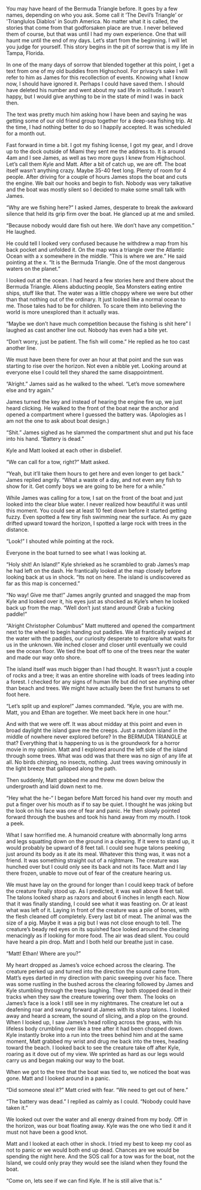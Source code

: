 You may have heard of the Bermuda Triangle before. It goes by a few names, depending on who you ask. Some call it ‘The Devil’s Triangle’ or 'Trianglulos Diablos' in South America. No matter what it is called, the stories that come from that godforsaken place are true. I never believed them of course, but that was until I had my own experience. One that will haunt me until the end of my days. Let’s start from the beginning. I will let you judge for yourself. This story begins in the pit of sorrow that is my life in Tampa, Florida.

In one of the many days of sorrow that blended together at this point, I get a text from one of my old buddies from Highschool. For privacy’s sake I will refer to him as James for this recollection of events. Knowing what I know now, I should have ignored it. Perhaps I could have saved them. I should have deleted his number and went about my sad life in solitude. I wasn’t happy, but I would give anything to be in the state of mind I was in back then.

The text was pretty much him asking how I have been and saying he was getting some of our old friend group together for a deep-sea fishing trip. At the time, I had nothing better to do so I happily accepted. It was scheduled for a month out.

Fast forward in time a bit. I got my fishing license, I got my gear, and I drove up to the dock outside of Miami they sent me the address to. It is around 4am and I see James, as well as two more guys I knew from Highschool. Let’s call them Kyle and Matt. After a bit of catch up, we are off. The boat itself wasn’t anything crazy. Maybe 35-40 feet long. Plenty of room for 4 people. After driving for a couple of hours James stops the boat and cuts the engine. We bait our hooks and begin to fish. Nobody was very talkative and the boat was mostly silent so I decided to make some small talk with James.

“Why are we fishing here?” I asked James, desperate to break the awkward silence that held its grip firm over the boat. He glanced up at me and smiled.

“Because nobody would dare fish out here. We don’t have any competition.” He laughed.

He could tell I looked very confused because he withdrew a map from his back pocket and unfolded it. On the map was a triangle over the Atlantic Ocean with a x somewhere in the middle. “This is where we are.” He said pointing at the x. “It is the Bermuda Triangle. One of the most dangerous waters on the planet.”

I looked out at the ocean. I had heard a few stories here and there about the Bermuda Triangle. Aliens abducting people, Sea Monsters eating entire ships, stuff like that. The water was a little choppy where we were but other than that nothing out of the ordinary. It just looked like a normal ocean to me. Those tales had to be for children. To scare them into believing the world is more unexplored than it actually was.

“Maybe we don’t have much competition because the fishing is shit here” I laughed as cast another line out. Nobody has even had a bite yet.

“Don’t worry, just be patient. The fish will come.” He replied as he too cast another line.

We must have been there for over an hour at that point and the sun was starting to rise over the horizon. Not even a nibble yet. Looking around at everyone else I could tell they shared the same disappointment.

“Alright.” James said as he walked to the wheel. “Let’s move somewhere else and try again.”

James turned the key and instead of hearing the engine fire up, we just heard clicking. He walked to the front of the boat near the anchor and opened a compartment where I guessed the battery was. (Apologies as I am not the one to ask about boat design.)

“Shit.” James sighed as he slammed the compartment shut and put his face into his hand. “Battery is dead.”

Kyle and Matt looked at each other in disbelief.

“We can call for a tow, right?” Matt asked.

“Yeah, but it’ll take them hours to get here and even longer to get back.” James replied angrily. “What a waste of a day, and not even any fish to show for it. Get comfy boys we are going to be here for a while.”

While James was calling for a tow, I sat on the front of the boat and just looked into the clear blue water. I never realized how beautiful it was until this moment. You could see at least 10 feet down before it started getting fuzzy. Even spotted a few tiny fish swimming near the surface. As my gaze drifted upward toward the horizon, I spotted a large rock with trees in the distance.

“Look!” I shouted while pointing at the rock.

Everyone in the boat turned to see what I was looking at.

“Holy shit! An Island!” Kyle shrieked as he scrambled to grab James’s map he had left on the dash. He frantically looked at the map closely before looking back at us in shock. “Its not on here. The island is undiscovered as far as this map is concerned.”

“No way! Give me that!” James angrily grunted and snagged the map from Kyle and looked over it, his eyes just as shocked as Kyle’s when he looked back up from the map. “Well don’t just stand around! Grab a fucking paddle!”

“Alright Christopher Columbus” Matt muttered and opened the compartment next to the wheel to begin handing out paddles. We all frantically swiped at the water with the paddles, our curiosity desperate to explore what waits for us in the unknown. We inched closer and closer until eventually we could see the ocean floor. We tied the boat off to one of the trees near the water and made our way onto shore.

The island itself was much bigger than I had thought. It wasn’t just a couple of rocks and a tree; it was an entire shoreline with loads of trees leading into a forest. I checked for any signs of human life but did not see anything other than beach and trees. We might have actually been the first humans to set foot here.

“Let’s split up and explore!” James commanded. “Kyle, you are with me. Matt, you and Ethan are together. We meet back here in one hour.”

And with that we were off. It was about midday at this point and even in broad daylight the island gave me the creeps. Just a random island in the middle of nowhere never explored before? In the BERMUDA TRIANGLE at that? Everything that is happening to us is the groundwork for a horror movie in my opinion. Matt and I explored around the left side of the island through some trees. What was odd was that there was no sign of any life at all. No birds chirping, no insects, nothing. Just trees waving ominously in the light breeze that galloped along the path.

Then suddenly, Matt grabbed me and threw me down below the undergrowth and laid down next to me.

“Hey what the he-“ I began before Matt forced his hand over my mouth and put a finger over his mouth as if to say be quiet. I thought he was joking but the look on his face was one of fear and panic. He then slowly pointed forward through the bushes and took his hand away from my mouth. I took a peek.

What I saw horrified me. A humanoid creature with abnormally long arms and legs squatting down on the ground in a clearing. If it were to stand up, it would probably be upward of 8 feet tall. I could see huge talons peeking just around its body as it ate its meal. Whatever this thing was, it was not a friend. It was something straight out of a nightmare. The creature was hunched over but I could only see its back and not its face. Matt and I lay there frozen, unable to move out of fear of the creature hearing us.

We must have lay on the ground for longer than I could keep track of before the creature finally stood up. As I predicted, it was wall above 8 feet tall. The talons looked sharp as razors and about 6 inches in length each. Now that it was finally standing, I could see what it was feasting on. Or at least what was left of it. Laying in front of the creature was a pile of bones, with the flesh cleaned off completely. Every last bit of meat. The animal was the size of a pig. Maybe it was a pig but I was not close enough to tell. The creature’s beady red eyes on its squished face looked around the clearing menacingly as if looking for more food. The air was dead silent. You could have heard a pin drop. Matt and I both held our breathe just in case.

“Matt! Ethan! Where are you?”

My heart dropped as James’s voice echoed across the clearing. The creature perked up and turned into the direction the sound came from. Matt’s eyes darted in my direction with panic sweeping over his face. There was some rustling in the bushed across the clearing followed by James and Kyle stumbling through the trees laughing. They both stopped dead in their tracks when they saw the creature towering over them. The looks on James’s face is a look I still see in my nightmares. The creature let out a deafening roar and swung forward at James with its sharp talons. I looked away and heard a scream, the sound of slicing, and a plop on the ground. When I looked up, I saw James’s head rolling across the grass, with his lifeless body crumbling over like a tree after it had been chopped down. Kyle instantly broke into a run into the trees behind him and at the same moment, Matt grabbed my wrist and drug me back into the trees, heading toward the beach. I looked back to see the creature take off after Kyle, roaring as it dove out of my view. We sprinted as hard as our legs would carry us and began making our way to the boat.

When we got to the tree that the boat was tied to, we noticed the boat was gone. Matt and I looked around in a panic.

“Did someone steal it?” Matt cried with fear. “We need to get out of here.”

“The battery was dead.” I replied as calmly as I could. “Nobody could have taken it.”

We looked out over the water and all energy drained from my body. Off in the horizon, was our boat floating away. Kyle was the one who tied it and it must not have been a good knot.

Matt and I looked at each other in shock. I tried my best to keep my cool as not to panic or we would both end up dead. Chances are we would be spending the night here. And the SOS call for a tow was for the boat, not the Island, we could only pray they would see the island when they found the boat.

“Come on, lets see if we can find Kyle. If he is still alive that is.”